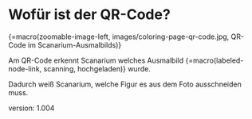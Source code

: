 # Wofür ist der QR-Code?

{=macro(zoomable-image-left, images/coloring-page-qr-code.jpg, QR-Code im Scanarium-Ausmalbilds)}

Am QR-Code erkennt Scanarium welches Ausmalbild {=macro(labeled-node-link, scanning, hochgeladen)} wurde.

Dadurch weiß Scanarium, welche Figur es aus dem Foto ausschneiden muss.


version: 1.004
